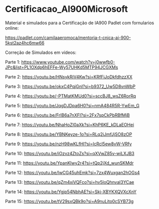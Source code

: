 # Certificacao_AI900Microsoft
Material e simulados para a Certificação de IA900
Padlet com fornularios online: 

https://padlet.com/camilaaeromoca/mentoria-t-cnica-ai-900-5kst2az4hc6mw66

Correção de Simulados em vídeos:

Parte 1: https://www.youtube.com/watch?v=j0wwfb0-JPc&list=PL1OXdp6hEFFe-Wy57UHKd5MTP94JCGXMs

Parte 2: https://youtu.be/HNsykRiV4Kw?si=KRfFiJoDkfdhzzXX

Parte 3: https://youtu.be/okxC4PqjGnI?si=b9372_Uw5D8vnWbP

Parte 4: https://youtu.be/-PTMatKMUd0?si=sccBJ8_wsZ6RorRq

Parte 5: https://youtu.be/JqgDJDpa6H0?si=nmA484R5R-YwEm_G

Parte 6: https://youtu.be/FrIB6a7nXFI?si=2Fx7spCkPbRBfMjB

Parte 7: https://youtu.be/NhaHoZI0aXk?si=KhP6KE_kDLaEOHei

Parte 8: https://youtu.be/YBNKeyze-1o?si=RLq2iJmfJjSO8zOP

Parte 9: https://youtu.be/nzH98wKLfHI?si=lcRcl5ew8vW-VRfy

Parte 10: https://youtu.be/iOzvz4ZtoZs?si=qXVwZ85v-wiLXJB3

Parte 11: https://youtu.be/YpanKlwy2r4?si=tQp2jXd_wunSKMdr

Parte 12: https://youtu.be/lwCG45uhEmk?si=7zx4Wuxgan2hOGs4

Parte 13: https://youtu.be/qZm4xiVQFco?si=hv5loQhnvaI3YCae

Parte 14: https://youtu.be/Ygjp54NbhAE?si=Skj-XBYKXQVXcXnY

Parte 15: https://youtu.be/tV29sxQBk9o?si=A9nuLito0cSYB73g




